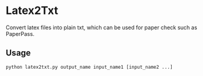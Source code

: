 # Latex2Txt
Convert latex files into plain txt, which can be used for paper check such as PaperPass.

## Usage
```bash
python latex2txt.py output_name input_name1 [input_name2 ...]
```
